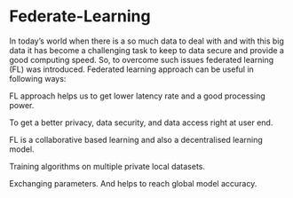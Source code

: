 # Federate-Learning
In today’s world when there is a so much data to deal with and with this big data it has become a challenging task to keep to data secure and provide a good computing speed. So, to overcome such issues federated learning (FL) was introduced. Federated learning approach can be useful in following ways:

FL approach helps us to get lower latency rate and a good processing power.

To get a better privacy, data security, and data access right at user end.

FL is a collaborative based learning and also a decentralised learning model.

Training algorithms on multiple private local datasets.

Exchanging parameters. And helps to reach global model accuracy.


